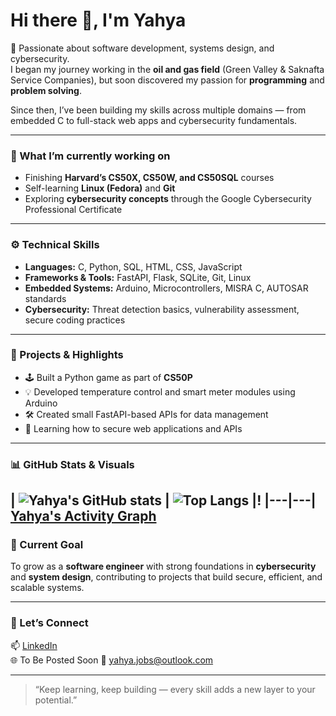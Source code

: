 # Hi there 👋, I'm Yahya  

🚀 Passionate about software development, systems design, and cybersecurity.  
I began my journey working in the **oil and gas field** (Green Valley & Saknafta Service Companies), but soon discovered my passion for **programming** and **problem solving**.  

Since then, I’ve been building my skills across multiple domains — from embedded C to full-stack web apps and cybersecurity fundamentals.  

---

### 🧠 What I’m currently working on
- Finishing **Harvard’s CS50X, CS50W, and CS50SQL** courses  
- Self-learning **Linux (Fedora)** and **Git**  
- Exploring **cybersecurity concepts** through the Google Cybersecurity Professional Certificate  

---

### ⚙️ Technical Skills
- **Languages:** C, Python, SQL, HTML, CSS, JavaScript  
- **Frameworks & Tools:** FastAPI, Flask, SQLite, Git, Linux  
- **Embedded Systems:** Arduino, Microcontrollers, MISRA C, AUTOSAR standards  
- **Cybersecurity:** Threat detection basics, vulnerability assessment, secure coding practices  

---

### 🧩 Projects & Highlights
- 🕹️ Built a Python game as part of **CS50P**
- 💡 Developed temperature control and smart meter modules using Arduino  
- 🛠️ Created small FastAPI-based APIs for data management  
- 🔐 Learning how to secure web applications and APIs  

---

### 📊 GitHub Stats & Visuals

| ![Yahya's GitHub stats](https://github-readme-stats.vercel.app/api?username=yzes95&show_icons=true&theme=radical) | ![Top Langs](https://github-readme-stats.vercel.app/api/top-langs/?username=yzes95&layout=compact&theme=radical) |!
|---|---|
[Yahya's Activity Graph](https://github-readme-activity-graph.vercel.app/graph?username=yzes95&theme=github-compact)
---

### 🌱 Current Goal
To grow as a **software engineer** with strong foundations in **cybersecurity** and **system design**, contributing to projects that build secure, efficient, and scalable systems.

---

### 💬 Let’s Connect
📫 [LinkedIn](https://www.linkedin.com/in/YOUR_LINKEDIN)  
🌐 To Be Posted Soon
📧 yahya.jobs@outlook.com  

---

> “Keep learning, keep building — every skill adds a new layer to your potential.”
